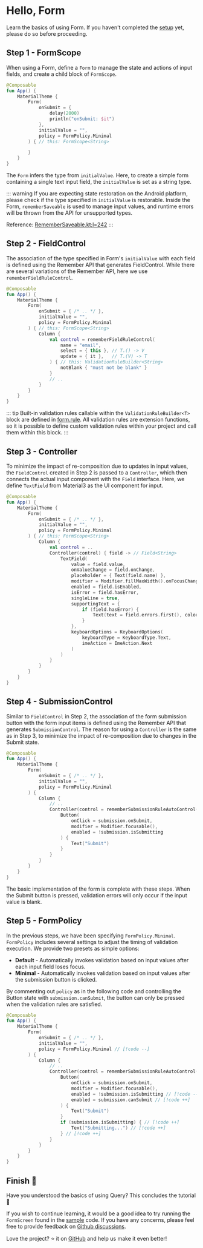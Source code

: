 # Hello, Form

Learn the basics of using Form.
If you haven't completed the [setup](/guide/getting-started.html#download) yet, please do so before proceeding.


## Step 1 - FormScope

When using a Form, define a `Form` to manage the state and actions of input fields, and create a child block of `FormScope`.

```kotlin
@Composable
fun App() {
    MaterialTheme {
        Form(
            onSubmit = {
                delay(2000)
                println("onSubmit: $it")
            },
            initialValue = "",
            policy = FormPolicy.Minimal
        ) { // this: FormScope<String>

        }
    }
}
```

The `Form` infers the type from `initialValue`.
Here, to create a simple form containing a single text input field, the `initialValue` is set as a string type.

::: warning
If you are expecting state restoration on the Android platform, please check if the type specified in `initialValue` is restorable.
Inside the Form, `rememberSaveable` is used to manage input values, and runtime errors will be thrown from the API for unsupported types.

Reference: [RememberSaveable.kt;l=242](https://cs.android.com/androidx/platform/frameworks/support/+/d0c824e32f7ac2012d926e7dbc1fc246a72c9bae:compose/runtime/runtime-saveable/src/commonMain/kotlin/androidx/compose/runtime/saveable/RememberSaveable.kt;l=242)
:::


## Step 2 - FieldControl

The association of the type specified in Form's `initialValue` with each field is defined using the Remember API that generates FieldControl. While there are several variations of the Remember API, here we use `rememberFieldRuleControl`.

```kotlin
@Composable
fun App() {
    MaterialTheme {
        Form(
            onSubmit = { /* .. */ },
            initialValue = "",
            policy = FormPolicy.Minimal
        ) { // this: FormScope<String>
            Column {
                val control = rememberFieldRuleControl(
                    name = "email",
                    select = { this }, // T.() -> V
                    update = { it },   // T.(V) -> T
                ) { // this: ValidationRuleBuilder<String>
                    notBlank { "must not be blank" }
                }
                // ..
            }
        }
    }
}
```

::: tip
Built-in validation rules callable within the `ValidationRuleBuilder<T>` block are defined in [form.rule](https://github.com/soil-kt/soil/tree/main/soil-form/src/commonMain/kotlin/soil/form/rule).
All validation rules are extension functions, so it is possible to define custom validation rules within your project and call them within this block.
:::


## Step 3 - Controller

To minimize the impact of re-composition due to updates in input values, the `FieldControl` created in Step 2 is passed to a `Controller`, which then connects the actual input component with the `Field` interface. Here, we define `TextField` from Material3 as the UI component for input.

```kotlin
@Composable
fun App() {
    MaterialTheme {
        Form(
            onSubmit = { /* .. */ },
            initialValue = "",
            policy = FormPolicy.Minimal
        ) { // this: FormScope<String>
            Column {
                val control = ..
                Controller(control) { field -> // Field<String>
                    TextField(
                        value = field.value,
                        onValueChange = field.onChange,
                        placeholder = { Text(field.name) },
                        modifier = Modifier.fillMaxWidth().onFocusChanged(field),
                        enabled = field.isEnabled,
                        isError = field.hasError,
                        singleLine = true,
                        supportingText = {
                            if (field.hasError) {
                                Text(text = field.errors.first(), color = MaterialTheme.colorScheme.error)
                            }
                        },
                        keyboardOptions = KeyboardOptions(
                            keyboardType = KeyboardType.Text,
                            imeAction = ImeAction.Next
                        )
                    )
                }
            }
        }
    }
}
```

## Step 4 - SubmissionControl

Similar to `FieldControl` in Step 2, the association of the form submission button with the form input items is defined using the Remember API that generates `SubmissionControl`.
The reason for using a `Controller` is the same as in Step 3, to minimize the impact of re-composition due to changes in the Submit state.

```kotlin
@Composable
fun App() {
    MaterialTheme {
        Form(
            onSubmit = { /* .. */ },
            initialValue = "",
            policy = FormPolicy.Minimal
        ) {
            Column {
                // ..
                Controller(control = rememberSubmissionRuleAutoControl()) { submission ->
                    Button(
                        onClick = submission.onSubmit,
                        modifier = Modifier.focusable(),
                        enabled = !submission.isSubmitting
                    ) {
                        Text("Submit")
                    }
                }
            }
        }
    }
}
```

The basic implementation of the form is complete with these steps. When the Submit button is pressed,
validation errors will only occur if the input value is blank.


## Step 5 - FormPolicy

In the previous steps, we have been specifying `FormPolicy.Minimal`.
`FormPolicy` includes several settings to adjust the timing of validation execution. We provide two presets as simple options:

- **Default** - Automatically invokes validation based on input values after each input field loses focus.
- **Minimal** - Automatically invokes validation based on input values after the submission button is clicked.

By commenting out `policy` as in the following code and controlling the Button state with `submission.canSubmit`,
the button can only be pressed when the validation rules are satisfied.


```kotlin
@Composable
fun App() {
    MaterialTheme {
        Form(
            onSubmit = { /* .. */ },
            initialValue = "",
            policy = FormPolicy.Minimal // [!code --]
        ) {
            Column {
                // ..
                Controller(control = rememberSubmissionRuleAutoControl()) { submission ->
                    Button(
                        onClick = submission.onSubmit,
                        modifier = Modifier.focusable(),
                        enabled = !submission.isSubmitting // [!code --]
                        enabled = submission.canSubmit // [!code ++]
                    ) {
                        Text("Submit")
                    }
                    if (submission.isSubmitting) { // [!code ++]
                        Text("Submitting...") // [!code ++]
                    } // [!code ++]
                }
            }
        }
    }
}
```


## Finish :checkered_flag:

Have you understood the basics of using Query? This concludes the tutorial :confetti_ball:

If you wish to continue learning, it would be a good idea to try running the `FormScreen` found in the [sample](https://github.com/soil-kt/soil/tree/1.0.0-alpha05/sample/) code.
If you have any concerns, please feel free to provide feedback on [Github discussions](https://github.com/soil-kt/soil/discussions).

Love the project? :star: it on [GitHub](https://github.com/soil-kt/soil) and help us make it even better!
